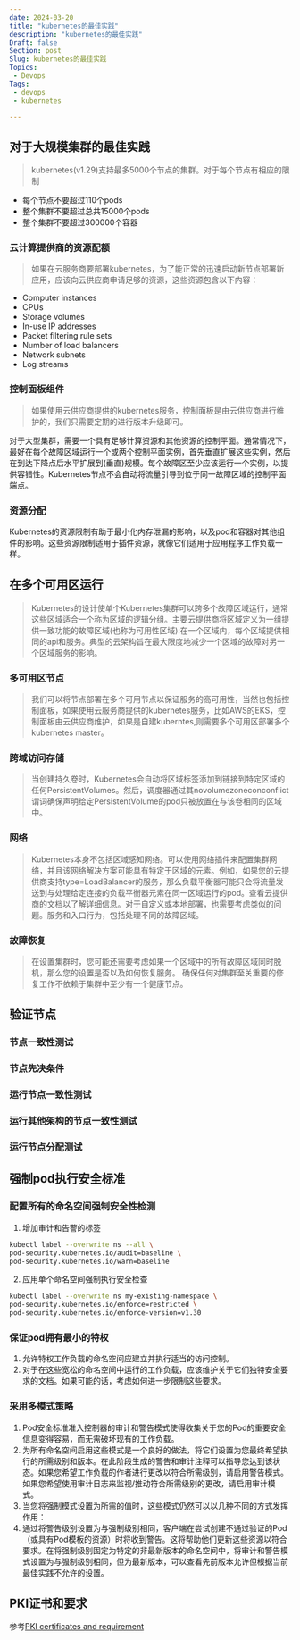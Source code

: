 ```yaml
---
date: 2024-03-20
title: "kubernetes的最佳实践"
description: "kubernetes的最佳实践"
Draft: false
Section: post
Slug: kubernetes的最佳实践
Topics:
 - Devops
Tags:
 - devops
 - kubernetes

---
```


## 对于大规模集群的最佳实践

> kubernetes(v1.29)支持最多5000个节点的集群。对于每个节点有相应的限制

- 每个节点不要超过110个pods
- 整个集群不要超过总共15000个pods
- 整个集群不要超过300000个容器

### 云计算提供商的资源配额

> 如果在云服务商要部署kubernetes，为了能正常的迅速启动新节点部署新应用，应该向云供应商申请足够的资源，这些资源包含以下内容：

- Computer instances
- CPUs
- Storage volumes
- In-use IP addresses
- Packet filtering rule sets
- Number of load balancers
- Network subnets
- Log streams

### 控制面板组件

> 如果使用云供应商提供的kubernetes服务，控制面板是由云供应商进行维护的，我们只需要定期的进行版本升级即可。

对于大型集群，需要一个具有足够计算资源和其他资源的控制平面。通常情况下，最好在每个故障区域运行一个或两个控制平面实例，首先垂直扩展这些实例，然后在到达下降点后水平扩展到(垂直)规模。每个故障区至少应该运行一个实例，以提供容错性。Kubernetes节点不会自动将流量引导到位于同一故障区域的控制平面端点。

### 资源分配

Kubernetes的资源限制有助于最小化内存泄漏的影响，以及pod和容器对其他组件的影响。这些资源限制适用于插件资源，就像它们适用于应用程序工作负载一样。

## 在多个可用区运行

> Kubernetes的设计使单个Kubernetes集群可以跨多个故障区域运行，通常这些区域适合一个称为区域的逻辑分组。主要云提供商将区域定义为一组提供一致功能的故障区域(也称为可用性区域):在一个区域内，每个区域提供相同的api和服务。典型的云架构旨在最大限度地减少一个区域的故障对另一个区域服务的影响。

### 多可用区节点

> 我们可以将节点部署在多个可用节点以保证服务的高可用性，当然也包括控制面板，如果使用云服务商提供的kubernetes服务，比如AWS的EKS，控制面板由云供应商维护，如果是自建kuberntes,则需要多个可用区部署多个kubernetes master。

### 跨域访问存储

> 当创建持久卷时，Kubernetes会自动将区域标签添加到链接到特定区域的任何PersistentVolumes。然后，调度器通过其novolumezoneconconflict谓词确保声明给定PersistentVolume的pod只被放置在与该卷相同的区域中。

### 网络

> Kubernetes本身不包括区域感知网络。可以使用网络插件来配置集群网络，并且该网络解决方案可能具有特定于区域的元素。例如，如果您的云提供商支持type=LoadBalancer的服务，那么负载平衡器可能只会将流量发送到与处理给定连接的负载平衡器元素在同一区域运行的pod。查看云提供商的文档以了解详细信息。对于自定义或本地部署，也需要考虑类似的问题。服务和入口行为，包括处理不同的故障区域。

### 故障恢复

> 在设置集群时，您可能还需要考虑如果一个区域中的所有故障区域同时脱机，那么您的设置是否以及如何恢复服务。
> 确保任何对集群至关重要的修复工作不依赖于集群中至少有一个健康节点。

## 验证节点

### 节点一致性测试

### 节点先决条件

### 运行节点一致性测试

### 运行其他架构的节点一致性测试

### 运行节点分配测试

## 强制pod执行安全标准

### 配置所有的命名空间强制安全性检测

1. 增加审计和告警的标签

```bash
kubectl label --overwrite ns --all \
pod-security.kubernetes.io/audit=baseline \
pod-security.kubernetes.io/warn=baseline
```

2. 应用单个命名空间强制执行安全检查

```bash
kubectl label --overwrite ns my-existing-namespace \
pod-security.kubernetes.io/enforce=restricted \
pod-security.kubernetes.io/enforce-version=v1.30
```

### 保证pod拥有最小的特权

1. 允许特权工作负载的命名空间应建立并执行适当的访问控制。
2. 对于在这些宽松的命名空间中运行的工作负载，应该维护关于它们独特安全要求的文档。如果可能的话，考虑如何进一步限制这些要求。

### 采用多模式策略

1. Pod安全标准准入控制器的审计和警告模式使得收集关于您的Pod的重要安全信息变得容易，而无需破坏现有的工作负载。
2. 为所有命名空间启用这些模式是一个良好的做法，将它们设置为您最终希望执行的所需级别和版本。在此阶段生成的警告和审计注释可以指导您达到该状态。如果您希望工作负载的作者进行更改以符合所需级别，请启用警告模式。如果您希望使用审计日志来监视/推动符合所需级别的更改，请启用审计模式。
3. 当您将强制模式设置为所需的值时，这些模式仍然可以以几种不同的方式发挥作用：
4. 通过将警告级别设置为与强制级别相同，客户端在尝试创建不通过验证的Pod（或具有Pod模板的资源）时将收到警告。这将帮助他们更新这些资源以符合要求。在将强制级别固定为特定的非最新版本的命名空间中，将审计和警告模式设置为与强制级别相同，但为最新版本，可以查看先前版本允许但根据当前最佳实践不允许的设置。

## PKI证书和要求

参考[PKI certificates and requirement](https://kubernetes.io/docs/setup/best-practices/certificates/)
